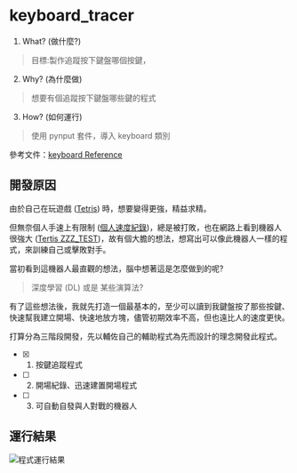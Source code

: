 # keyboard_tracer

1. What? (做什麼?)
> 目標:製作追蹤按下鍵盤哪個按鍵，
2. Why? (為什麼做)
> 想要有個追蹤按下鍵盤哪些鍵的程式
3. How? (如何運行)
> 使用 pynput 套件，導入 keyboard 類別

參考文件：[keyboard Reference](https://pynput.readthedocs.io/en/latest/keyboard.html)

## 開發原因

由於自己在玩遊戲 ([Tetris](https://tetr.io/)) 時，想要變得更強，精益求精。

但無奈個人手速上有限制 ([個人速度紀錄](https://youtu.be/DbAZ0Zf3wJs))，總是被打敗，也在網路上看到機器人很強大 ([Tertis ZZZ_TEST](https://www.youtube.com/watch?v=IuOJPCAZPM0&ab_channel=ICLY))，故有個大膽的想法，想寫出可以像此機器人一樣的程式，來訓練自己或擊敗對手。

當初看到這機器人最直觀的想法，腦中想著這是怎麼做到的呢? 
> 深度學習 (DL) 或是 某些演算法?

有了這些想法後，我就先打造一個最基本的，至少可以讀到我鍵盤按了那些按鍵、快速幫我建立開場、快速地放方塊，儘管初期效率不高，但也遠比人的速度更快。

打算分為三階段開發，先以輔佐自己的輔助程式為先而設計的理念開發此程式。

- [X] 1. 按鍵追蹤程式
- [ ] 2. 開場紀錄、迅速建置開場程式
- [ ] 3. 可自動自發與人對戰的機器人

## 運行結果
![程式運行結果](https://i.imgur.com/gzbPeDo.png)
